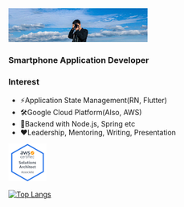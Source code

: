 <img src="./background.jpg" width="55%" height="55%">


### Smartphone Application Developer

### Interest
- ⚡Application State Management(RN, Flutter)
- 🛠️Google Cloud Platform(Also, AWS)
- 🚀Backend with Node.js, Spring etc
- ❤️Leadership, Mentoring, Writing, Presentation

<img src="./aws-certified-solutions-architect-associate.png" width="15%" height="15%">
                                                                                 
[![Top Langs](https://github-readme-stats.vercel.app/api/top-langs/?username=sidongmen&layout=compact)](https://github.com/sidongmen/github-readme-stats)
